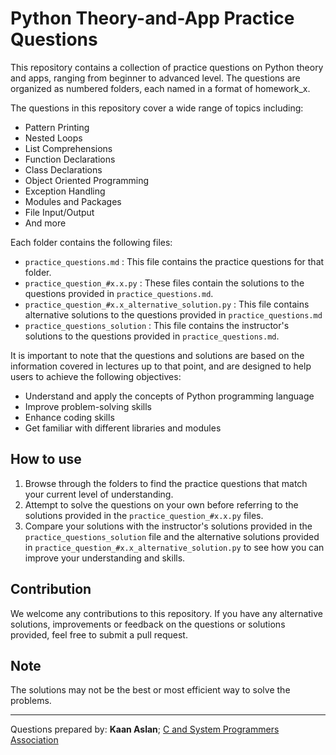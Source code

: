 # Python Theory-and-App Practice Questions

This repository contains a collection of practice questions on Python theory and apps, ranging from beginner to advanced level. 
The questions are organized as numbered folders, each named in a format of homework_x.

The questions in this repository cover a wide range of topics including:

* Pattern Printing
* Nested Loops
* List Comprehensions
* Function Declarations
* Class Declarations
* Object Oriented Programming
* Exception Handling
* Modules and Packages
* File Input/Output
* And more

Each folder contains the following files:

* `practice_questions.md` : This file contains the practice questions for that folder.
* `practice_question_#x.x.py` : These files contain the solutions to the questions provided in 
`practice_questions.md`.
* `practice_question_#x.x_alternative_solution.py` : This file contains alternative solutions to the questions 
provided in `practice_questions.md`
* `practice_questions_solution` : This file contains the instructor's solutions to the questions provided in 
`practice_questions.md`.

It is important to note that the questions and solutions are based on the information covered in lectures up to that 
point, and are designed to help users to achieve the following objectives:

* Understand and apply the concepts of Python programming language
* Improve problem-solving skills
* Enhance coding skills
* Get familiar with different libraries and modules

## How to use

1. Browse through the folders to find the practice questions that match your current level of understanding.
2. Attempt to solve the questions on your own before referring to the solutions provided in the 
`practice_question_#x.x.py` files.
3. Compare your solutions with the instructor's solutions provided in the `practice_questions_solution` file and the 
alternative solutions provided in `practice_question_#x.x_alternative_solution.py` to see how you can improve your 
understanding and skills.

## Contribution

We welcome any contributions to this repository. If you have any alternative solutions, improvements or feedback on 
the questions or solutions provided, feel free to submit a pull request.

## Note

The solutions may not be the best or most efficient way to solve the problems.

----

Questions prepared by: **Kaan Aslan**; [C and System Programmers Association](https://csystem.org/)
